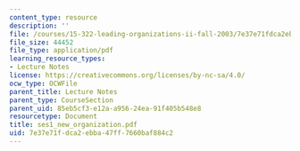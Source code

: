 ```yaml
---
content_type: resource
description: ''
file: /courses/15-322-leading-organizations-ii-fall-2003/7e37e71fdca2ebba47ff7660baf884c2_ses1_new_organization.pdf
file_size: 44452
file_type: application/pdf
learning_resource_types:
- Lecture Notes
license: https://creativecommons.org/licenses/by-nc-sa/4.0/
ocw_type: OCWFile
parent_title: Lecture Notes
parent_type: CourseSection
parent_uid: 85eb5cf3-e12a-a956-24ea-91f405b548e8
resourcetype: Document
title: ses1_new_organization.pdf
uid: 7e37e71f-dca2-ebba-47ff-7660baf884c2
---
```

